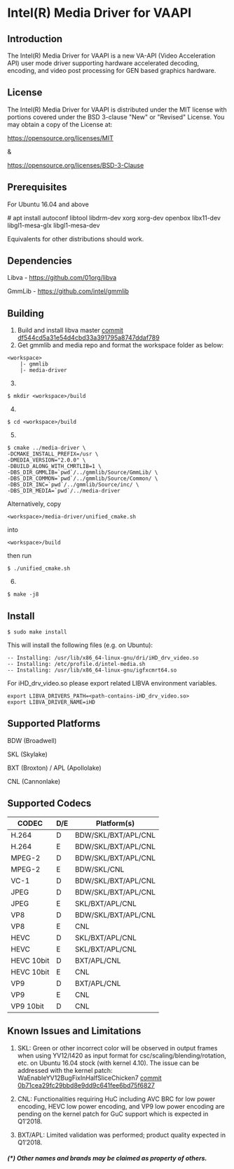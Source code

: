# Intel(R) Media Driver for VAAPI


## Introduction

The Intel(R) Media Driver for VAAPI is a new VA-API (Video Acceleration API)
user mode driver supporting hardware accelerated decoding, encoding, and
video post processing for GEN based graphics hardware.

## License

The Intel(R) Media Driver for VAAPI is distributed under the MIT license with
portions covered under the BSD 3-clause "New" or "Revised" License.
You may obtain a copy of the License at:

https://opensource.org/licenses/MIT

&

https://opensource.org/licenses/BSD-3-Clause

## Prerequisites

For Ubuntu 16.04 and above

\# apt install autoconf libtool libdrm-dev xorg xorg-dev openbox libx11-dev libgl1-mesa-glx libgl1-mesa-dev

Equivalents for other distributions should work.

## Dependencies

Libva - https://github.com/01org/libva

GmmLib - https://github.com/intel/gmmlib

## Building

1. Build and install libva master [commit df544cd5a31e54d4cbd33a391795a8747ddaf789](https://github.com/01org/libva/commit/df544cd5a31e54d4cbd33a391795a8747ddaf789)
2. Get gmmlib and media repo and format the workspace folder as below:
```
<workspace>
    |- gmmlib
    |- media-driver
```
3. 
```
$ mkdir <workspace>/build
```
4. 
```
$ cd <workspace>/build
```
5. 
```
$ cmake ../media-driver \
-DCMAKE_INSTALL_PREFIX=/usr \
-DMEDIA_VERSION="2.0.0" \
-DBUILD_ALONG_WITH_CMRTLIB=1 \
-DBS_DIR_GMMLIB=`pwd`/../gmmlib/Source/GmmLib/ \
-DBS_DIR_COMMON=`pwd`/../gmmlib/Source/Common/ \
-DBS_DIR_INC=`pwd`/../gmmlib/Source/inc/ \
-DBS_DIR_MEDIA=`pwd`/../media-driver
```
Alternatively, copy 
```
<workspace>/media-driver/unified_cmake.sh
```
into
```
<workspace>/build
```
then run
```
$ ./unified_cmake.sh
```
6. 
```
$ make -j8
```

## Install

```
$ sudo make install
```
This will install the following files (e.g. on Ubuntu):
```
-- Installing: /usr/lib/x86_64-linux-gnu/dri/iHD_drv_video.so
-- Installing: /etc/profile.d/intel-media.sh
-- Installing: /usr/lib/x86_64-linux-gnu/igfxcmrt64.so
```

For iHD_drv_video.so please export related LIBVA environment variables.
```
export LIBVA_DRIVERS_PATH=<path-contains-iHD_drv_video.so>
export LIBVA_DRIVER_NAME=iHD
```

## Supported Platforms

BDW (Broadwell)

SKL (Skylake)

BXT (Broxton) / APL (Apollolake)

CNL (Cannonlake)

## Supported Codecs

| CODEC      | D/E | Platform(s)         |
|------------|-----|---------------------|
| H.264      |  D  | BDW/SKL/BXT/APL/CNL |
| H.264      |  E  | BDW/SKL/BXT/APL/CNL |
| MPEG-2     |  D  | BDW/SKL/BXT/APL/CNL |
| MPEG-2     |  E  | BDW/SKL/CNL         |
| VC-1       |  D  | BDW/SKL/BXT/APL/CNL |
| JPEG       |  D  | BDW/SKL/BXT/APL/CNL |
| JPEG       |  E  | SKL/BXT/APL/CNL     |
| VP8        |  D  | BDW/SKL/BXT/APL/CNL |
| VP8        |  E  | CNL                 |
| HEVC       |  D  | SKL/BXT/APL/CNL     |
| HEVC       |  E  | SKL/BXT/APL/CNL     |
| HEVC 10bit |  D  | BXT/APL/CNL         |
| HEVC 10bit |  E  | CNL                 |
| VP9        |  D  | BXT/APL/CNL         |
| VP9        |  E  | CNL                 |
| VP9 10bit  |  D  | CNL                 |


## Known Issues and Limitations

1. SKL: Green or other incorrect color will be observed in output frames when using
YV12/I420 as input format for csc/scaling/blending/rotation, etc. on Ubuntu 16.04 stock
(with kernel 4.10). The issue can be addressed with the kernel patch:
WaEnableYV12BugFixInHalfSliceChicken7 [commit 0b71cea29fc29bbd8e9dd9c641fee6bd75f6827](https://cgit.freedesktop.org/drm-tip/commit/?id=0b71cea29fc29bbd8e9dd9c641fee6bd75f68274)

2. CNL: Functionalities requiring HuC including AVC BRC for low power encoding, HEVC low power encoding, and VP9 low power encoding are pending on the kernel patch for GuC support which is expected in Q1’2018.

3. BXT/APL: Limited validation was performed; product quality expected in Q1’2018.

##### (*) Other names and brands may be claimed as property of others.

